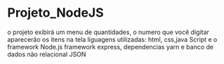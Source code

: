 # Projeto_NodeJS
o projeto exibirá um menu de quantidades, o numero que você digitar aparecerão os itens na tela
liguagens utilizadas: html, css,java Script e o framework Node.js
framework express,  dependencias yarn e banco de dados não relacional JSON 
